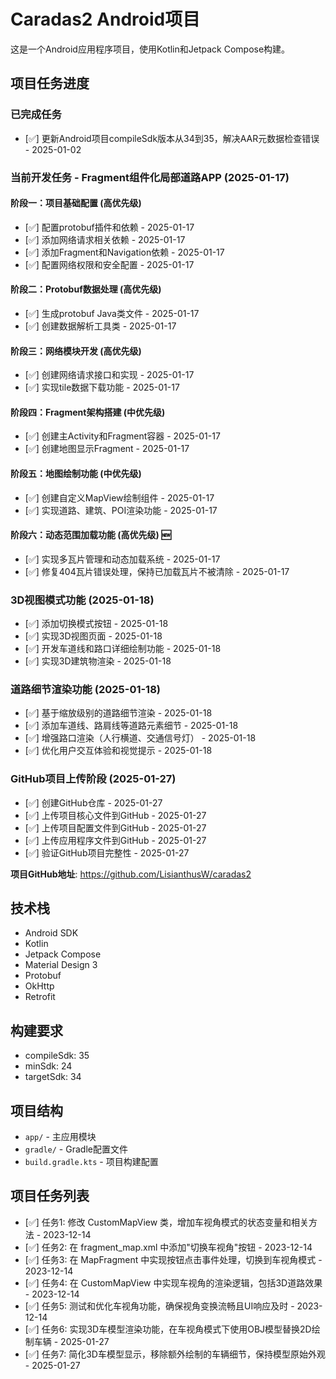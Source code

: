 # Caradas2 Android项目

这是一个Android应用程序项目，使用Kotlin和Jetpack Compose构建。

## 项目任务进度

### 已完成任务
- [✅] 更新Android项目compileSdk版本从34到35，解决AAR元数据检查错误 - 2025-01-02

### 当前开发任务 - Fragment组件化局部道路APP (2025-01-17)

#### 阶段一：项目基础配置 (高优先级)
- [✅] 配置protobuf插件和依赖 - 2025-01-17
- [✅] 添加网络请求相关依赖 - 2025-01-17
- [✅] 添加Fragment和Navigation依赖 - 2025-01-17
- [✅] 配置网络权限和安全配置 - 2025-01-17

#### 阶段二：Protobuf数据处理 (高优先级)
- [✅] 生成protobuf Java类文件 - 2025-01-17
- [✅] 创建数据解析工具类 - 2025-01-17

#### 阶段三：网络模块开发 (高优先级)
- [✅] 创建网络请求接口和实现 - 2025-01-17
- [✅] 实现tile数据下载功能 - 2025-01-17

#### 阶段四：Fragment架构搭建 (中优先级)
- [✅] 创建主Activity和Fragment容器 - 2025-01-17
- [✅] 创建地图显示Fragment - 2025-01-17

#### 阶段五：地图绘制功能 (中优先级)
- [✅] 创建自定义MapView绘制组件 - 2025-01-17
- [✅] 实现道路、建筑、POI渲染功能 - 2025-01-17

#### 阶段六：动态范围加载功能 (高优先级) 🆕
- [✅] 实现多瓦片管理和动态加载系统 - 2025-01-17
- [✅] 修复404瓦片错误处理，保持已加载瓦片不被清除 - 2025-01-17

### 3D视图模式功能 (2025-01-18)
- [✅] 添加切换模式按钮 - 2025-01-18
- [✅] 实现3D视图页面 - 2025-01-18
- [✅] 开发车道线和路口详细绘制功能 - 2025-01-18
- [✅] 实现3D建筑物渲染 - 2025-01-18

### 道路细节渲染功能 (2025-01-18)
- [✅] 基于缩放级别的道路细节渲染 - 2025-01-18
- [✅] 添加车道线、路肩线等道路元素细节 - 2025-01-18
- [✅] 增强路口渲染（人行横道、交通信号灯） - 2025-01-18
- [✅] 优化用户交互体验和视觉提示 - 2025-01-18

### GitHub项目上传阶段 (2025-01-27)
- [✅] 创建GitHub仓库 - 2025-01-27
- [✅] 上传项目核心文件到GitHub - 2025-01-27
- [✅] 上传项目配置文件到GitHub - 2025-01-27
- [✅] 上传应用程序文件到GitHub - 2025-01-27
- [✅] 验证GitHub项目完整性 - 2025-01-27

**项目GitHub地址**: https://github.com/LisianthusW/caradas2

## 技术栈
- Android SDK
- Kotlin
- Jetpack Compose
- Material Design 3
- Protobuf
- OkHttp
- Retrofit

## 构建要求
- compileSdk: 35
- minSdk: 24
- targetSdk: 34

## 项目结构
- `app/` - 主应用模块
- `gradle/` - Gradle配置文件
- `build.gradle.kts` - 项目构建配置

## 项目任务列表
- [✅] 任务1: 修改 CustomMapView 类，增加车视角模式的状态变量和相关方法 - 2023-12-14
- [✅] 任务2: 在 fragment_map.xml 中添加"切换车视角"按钮 - 2023-12-14
- [✅] 任务3: 在 MapFragment 中实现按钮点击事件处理，切换到车视角模式 - 2023-12-14
- [✅] 任务4: 在 CustomMapView 中实现车视角的渲染逻辑，包括3D道路效果 - 2023-12-14
- [✅] 任务5: 测试和优化车视角功能，确保视角变换流畅且UI响应及时 - 2023-12-14 
- [✅] 任务6: 实现3D车模型渲染功能，在车视角模式下使用OBJ模型替换2D绘制车辆 - 2025-01-27
- [✅] 任务7: 简化3D车模型显示，移除额外绘制的车辆细节，保持模型原始外观 - 2025-01-27 
